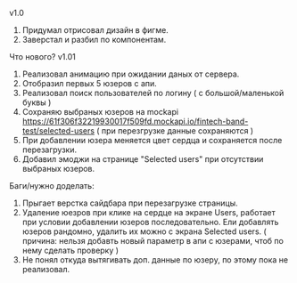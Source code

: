 v1.0
1. Придумал отрисовал дизайн в фигме.
2. Заверстал и разбил по компонентам.

Что нового? v1.01
1. Реализовал анимацию при ожидании даных от сервера.
2. Отобразил первых 5 юзеров с апи.
3. Реализовал поиск пользователей по логину ( с большой/маленькой буквы )
4. Сохраняю выбраных юзеров на mockapi https://61f306f32219930017f509fd.mockapi.io/fintech-band-test/selected-users
 ( при перезгрузке данные сохраняются )
6. При добавлении юзера меняется цвет сердца и сохраняется после перезагрузки.
7. Добавил эмоджи на странице "Selected users" при отсутствии выбраных юзеров.


Баги/нужно доделать:
1. Прыгает верстка сайдбара при перезагрузке страницы.
2. Удаление юезров при клике на сердце на экране Users, работает при условии добавлении юзеров
	последовательно. Ели добавлять юзеров рандомно, удалить их можно с экрана Selected users.
( причина: нельзя добавть новый параметр в апи с юзерами, чтоб по нему сделать проверку )
3. Не понял откуда вытягивать доп. данные по юзеру, по этому пока не реализовал.
